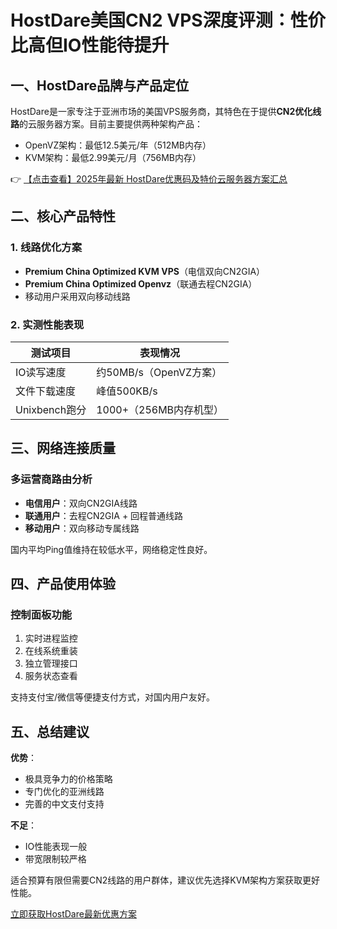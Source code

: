 # HostDare美国CN2 VPS深度评测：性价比高但IO性能待提升

## 一、HostDare品牌与产品定位
HostDare是一家专注于亚洲市场的美国VPS服务商，其特色在于提供**CN2优化线路**的云服务器方案。目前主要提供两种架构产品：
- OpenVZ架构：最低12.5美元/年（512MB内存）
- KVM架构：最低2.99美元/月（756MB内存）

👉 [【点击查看】2025年最新 HostDare优惠码及特价云服务器方案汇总](https://bit.ly/hostdare)

## 二、核心产品特性
### 1. 线路优化方案
- **Premium China Optimized KVM VPS**（电信双向CN2GIA）
- **Premium China Optimized Openvz**（联通去程CN2GIA）
- 移动用户采用双向移动线路

### 2. 实测性能表现
| 测试项目       | 表现情况               |
|----------------|------------------------|
| IO读写速度     | 约50MB/s（OpenVZ方案）|
| 文件下载速度   | 峰值500KB/s           |
| Unixbench跑分  | 1000+（256MB内存机型）|

## 三、网络连接质量
### 多运营商路由分析
- **电信用户**：双向CN2GIA线路
- **联通用户**：去程CN2GIA + 回程普通线路
- **移动用户**：双向移动专属线路

国内平均Ping值维持在较低水平，网络稳定性良好。

## 四、产品使用体验
### 控制面板功能
1. 实时进程监控
2. 在线系统重装
3. 独立管理接口
4. 服务状态查看

支持支付宝/微信等便捷支付方式，对国内用户友好。

## 五、总结建议
**优势**：
- 极具竞争力的价格策略
- 专门优化的亚洲线路
- 完善的中文支付支持

**不足**：
- IO性能表现一般
- 带宽限制较严格

适合预算有限但需要CN2线路的用户群体，建议优先选择KVM架构方案获取更好性能。

[立即获取HostDare最新优惠方案](https://bit.ly/hostdare)